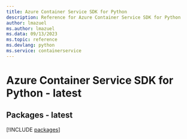 ```yaml
---
title: Azure Container Service SDK for Python
description: Reference for Azure Container Service SDK for Python
author: lmazuel
ms.author: lmazuel
ms.data: 09/13/2023
ms.topic: reference
ms.devlang: python
ms.service: containerservice
---
```

# Azure Container Service SDK for Python - latest
## Packages - latest
[!INCLUDE [packages](container-service-index.md)]